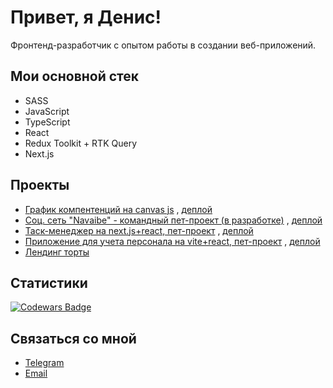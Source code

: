 # Привет, я Денис!

Фронтенд-разработчик с опытом работы в создании веб-приложений.

## Мои основной стек
- SASS
- JavaScript
- TypeScript
- React
- Redux Toolkit + RTK Query
- Next.js

## Проекты
- [График компентенций на canvas js](https://github.com/CrusaderDen/skills_chart) ,  [деплой](https://skills-chart.ivrupo.ru/)
- [Соц. сеть "Navaibe" - командный пет-проект (в разработке)](https://github.com/it-incubator-internship) ,  [деплой](https://navaibe.ru/)
- [Таск-менеджер на next.js+react, пет-проект](https://github.com/CrusaderDen/TaskTonic) ,  [деплой](https://todo.ivrupo.ru/)
- [Приложение для учета персонала на vite+react, пет-проект](https://github.com/CrusaderDen/pizza-soft) ,  [деплой](https://pizza-soft.ivrupo.ru/)
- [Лендинг торты](https://sweet37.ru/)

## Статистики
[![Codewars Badge](https://www.codewars.com/users/CrusaderDen/badges/large)](https://www.codewars.com/users/CrusaderDen)

## Связаться со мной
- [Telegram](https://t.me/crusaderDen)
- [Email](mailto:rupo@list.ru)
